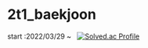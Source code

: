 # 2t1_baekjoon
start :2022/03/29 ~ 
&nbsp; 
[![Solved.ac Profile](http://mazassumnida.wtf/api/v2/generate_badge?boj=june11077)](https://solved.ac/june11077/)
